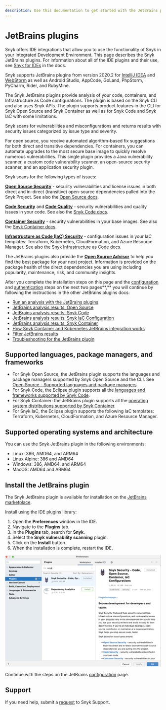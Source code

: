 ```yaml
---
description: Use this documentation to get started with the JetBrains plugin.
---
```


# JetBrains plugins

Snyk offers IDE integrations that allow you to use the functionality of Snyk in your Integrated Development Environment. This page describes the Snyk JetBrains plugins. For information about all of the IDE plugins and their use, see [Snyk for IDEs](https://docs.snyk.io/ide-tools) in the docs.

Snyk supports JetBrains plugins from version 2020.2 for [IntelliJ IDEA](https://snyk.io/lp/intellij-ide-plugin/) and [WebStorm](https://snyk.io/lp/webstorm-ide-plugin/) as well as Android Studio, AppCode, GoLand, PhpStorm, PyCharm, Rider, and RubyMine.

The Snyk JetBrains plugins provide analysis of your code, containers, and Infrastructure as Code configurations. The plugin is based on the Snyk CLI and also uses Snyk APIs. The plugin supports product features in the CLI for Snyk Open Source and Snyk Container as well as for Snyk Code and Snyk IaC with some limitations.

Snyk scans for vulnerabilities and misconfigurations and returns results with security issues categorized by issue type and severity.

For open source, you receive automated algorithm-based fix suggestions for both direct and transitive dependencies. For containers, you can automate upgrades to the most secure base image to quickly resolve numerous vulnerabilities. This single plugin provides a Java vulnerability scanner, a custom code vulnerability scanner, an open-source security scanner, and an application security plugin.

Snyk scans for the following types of issues:

[**Open Source Security**](https://snyk.io/product/open-source-security-management/) - security vulnerabilities and license issues in both direct and in-direct (transitive) open-source dependencies pulled into the Snyk Project. See also the [Open Source docs](https://docs.snyk.io/products/snyk-open-source).

[**Code Security**](https://snyk.io/product/snyk-code/) and [**Code Quality**](https://snyk.io/product/snyk-code/) - security vulnerabilities and quality issues in your code. See also the [Snyk Code docs](https://docs.snyk.io/products/snyk-code).

[**Container Security**](https://snyk.io/product/container-vulnerability-management/) - security vulnerabilities in your base images. See also the [Snyk Container docs](https://docs.snyk.io/products/snyk-container).

[**Infrastructure as Code (IaC) Security**](https://snyk.io/product/infrastructure-as-code-security/) - configuration issues in your IaC templates: Terraform, Kubernetes, CloudFormation, and Azure Resource Manager. See also the [Snyk Infrastructure as Code docs](https://docs.snyk.io/products/snyk-infrastructure-as-code).

The JetBrains plugins also provide the [**Open Source Advisor**](https://snyk.io/advisor/) to help you find the best package for your next project. Information is provided on the package health of the direct dependencies you are using including popularity, maintenance, risk, and community insights.

After you complete the installation steps on this page and the [configuration](https://docs.snyk.io/ide-tools/jetbrains-plugins/configuration-environment-variables-and-proxy-for-the-jetbrains-plugins) and [authentication](https://docs.snyk.io/ide-tools/jetbrains-plugins/authentication-for-the-jetbrains-plugins) steps on the next two pages\*\*,\*\* you will continue by following the instructions in the other JetBrains plugins docs:

* [Run an analysis with the JetBrains plugins](https://docs.snyk.io/ide-tools/jetbrains-plugins/run-an-analysis-with-the-jetbrains-plugins)
* [JetBrains analysis results: Open Source](https://docs.snyk.io/ide-tools/jetbrains-plugins/jetbrains-analysis-results-snyk-open-source)
* [JetBrains analysis results: Snyk Code](https://docs.snyk.io/ide-tools/jetbrains-plugins/jetbrains-analysis-results-snyk-code)
* [JetBrains analysis results: Snyk IaC Configuration](https://docs.snyk.io/ide-tools/jetbrains-plugins/jetbrains-analysis-results-snyk-iac-configuration)
* [JetBrains analysis results: Snyk Container](https://docs.snyk.io/ide-tools/jetbrains-plugins/jetbrains-analysis-results-snyk-container)
* [How Snyk Container and Kubernetes JetBrains integration works](https://docs.snyk.io/ide-tools/jetbrains-plugins/how-snyk-container-and-kubernetes-jetbrains-integration-works)
* [Filter JetBrains results](https://docs.snyk.io/ide-tools/jetbrains-plugins/filter-jetbrains-results)
* [Troubleshooting for the JetBrains plugin](https://docs.snyk.io/ide-tools/jetbrains-plugins/troubleshooting-for-the-jetbrains-plugin)

## Supported languages, package managers, and frameworks

* For Snyk Open Source, the JetBrains plugin supports the languages and package managers supported by Snyk Open Source and the CLI. See [Open Source - Supported languages and package managers](https://docs.snyk.io/products/snyk-open-source/language-and-package-manager-support).
* For Snyk Code, the Eclipse plugin supports all the [languages and frameworks supported by Snyk Code](https://docs.snyk.io/products/snyk-code/snyk-code-language-and-framework-support#language-support-with-snyk-code-ai-engine).
* For Snyk Container: the JetBrains plugin supports all the [operating system distributions supported by Snyk Container](https://docs.snyk.io/products/snyk-container/snyk-container-security-basics/supported-operating-system-distributions).
* For Snyk IaC, the Eclipse plugin supports the following IaC templates: Terraform, Kubernetes, CloudFormation, and Azure Resource Manager.

## Supported operating systems and architecture

You can use the Snyk JetBrains plugin in the following environments:

* Linux: 386, AMD64, and ARM64
* Linux Alpine: 386 and AMD64
* Windows: 386, AMD64, and ARM64
* MacOS: AMD64 and ARM64

## **Install the JetBrains plugin**

The Snyk JetBrains plugin is available for installation on the [JetBrains marketplace](https://plugins.jetbrains.com/plugin/10972-snyk-vulnerability-scanner).

Install using the IDE plugins library:

1. Open the **Preferences** window in the IDE.
2. Navigate to the **Plugins** tab.
3. In the **Plugins** tab, search for **Snyk**.
4. Select the **Snyk vulnerability scanning** plugin.
5. Click on the **Install** button.
6. When the installation is complete, restart the IDE.

![Select the Snyk vulnerability scanning plugin](<../../../.gitbook/assets/Screen Shot 2022-03-09 at 5.06.13 PM (1) (1) (1) (1) (1) (1) (1) (1) (1) (1) (1) (1) (1) (1) (1) (1) (1) (1) (1) (1) (1) (1) (1) (1) (1) (1) (1) (1) (1) (1) (1) (1) (1) (1) (1) (1) (1) (1) (1) (1) (1) (1) (1) (1) (1) (1) (1) (1) (1) (1) (1) (1) (1 (5).png>)

Continue with the steps on the JetBrains [configuration](https://docs.snyk.io/ide-tools/jetbrains-plugins/configuration-environment-variables-and-proxy-for-the-jetbrains-plugins) page.

## Support

If you need help, submit a [request](https://support.snyk.io/hc/en-us/requests/new) to Snyk Support.
